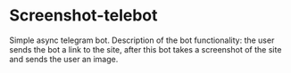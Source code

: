 # Screenshot-telebot
Simple async telegram bot.
Description of the bot functionality: the user sends the bot a link to the site, after
this bot takes a screenshot of the site and sends the user an image.
